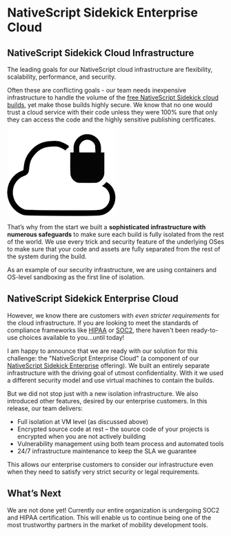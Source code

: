 # NativeScript Sidekick Enterprise Cloud

## NativeScript Sidekick Cloud Infrastructure

The leading goals for our NativeScript cloud infrastructure are flexibility, scalability, performance, and security. 

Often these are conflicting goals - our team needs inexpensive infrastructure to handle the volume of the [free NativeScript Sidekick cloud builds](https://www.nativescript.org/nativescript-sidekick), yet make those builds highly secure. We know that no one would trust a cloud service with their code unless they were 100% sure that only they can access the code and the highly sensitive publishing certificates.

![secure cloud](secure-cloud.png)

That’s why from the start we built a **sophisticated infrastructure with numerous safeguards** to make sure each build is fully isolated from the rest of the world. We use every trick and security feature of the underlying OSes to make sure that your code and assets are fully separated from the rest of the system during the build.  

As an example of our security infrastructure, we are using containers and OS-level sandboxing as the first line of isolation.

## NativeScript Sidekick Enterprise Cloud

However, we know there are customers with *even stricter requirements* for the cloud infrastructure. If you are looking to meet the standards of compliance frameworks like [HIPAA](https://searchhealthit.techtarget.com/definition/HIPAA) or [SOC2](https://www.incapsula.com/web-application-security/soc-2-compliance.html), there haven't been ready-to-use choices available to you...until today!

I am happy to announce that we are ready with our solution for this challenge: the "NativeScript Enterprise Cloud" (a component of our [NativeScript Sidekick Enterprise](https://www.nativescript.org/nativescript-sidekick/purchase) offering). We built an entirely separate infrastructure with the driving goal of utmost confidentiality. With it we used a different security model and use virtual machines to contain the builds.  

But we did not stop just with a new isolation infrastructure. We also introduced other features, desired by our enterprise customers. In this release, our team delivers:

* Full isolation at VM level (as discussed above) 
* Encrypted source code at rest – the source code of your projects is encrypted when you are not actively building 
* Vulnerability management using both team process and automated tools 
* 24/7 infrastructure maintenance to keep the SLA we guarantee 

This allows our enterprise customers to consider our infrastructure even when they need to satisfy very strict security or legal requirements.

## What’s Next

We are not done yet! Currently our entire organization is undergoing SOC2 and HIPAA certification. This will enable us to continue being one of the most trustworthy partners in the market of mobility development tools.